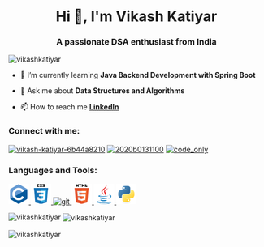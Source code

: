 <h1 align="center">Hi 👋, I'm Vikash Katiyar</h1>
<h3 align="center">A passionate DSA enthusiast from India</h3>

<p align="left"> <img src="https://komarev.com/ghpvc/?username=vikashkatiyar&label=Profile%20views&color=0e75b6&style=flat" alt="vikashkatiyar" /> </p>

- 🌱 I’m currently learning **Java Backend Development with Spring Boot**

- 💬 Ask me about **Data Structures and Algorithms**

- 📫 How to reach me **[LinkedIn](https://www.linkedin.com/in/vikash-katiyar-6b44a8210/)**

<h3 align="left">Connect with me:</h3>
<p align="left">
<a href="https://linkedin.com/in/vikash-katiyar-6b44a8210" target="blank"><img align="center" src="https://raw.githubusercontent.com/rahuldkjain/github-profile-readme-generator/master/src/images/icons/Social/linked-in-alt.svg" alt="vikash-katiyar-6b44a8210" height="30" width="40" /></a>
<a href="https://www.hackerrank.com/2020b0131100" target="blank"><img align="center" src="https://raw.githubusercontent.com/rahuldkjain/github-profile-readme-generator/master/src/images/icons/Social/hackerrank.svg" alt="2020b0131100" height="30" width="40" /></a>
<a href="https://www.leetcode.com/code_only" target="blank"><img align="center" src="https://raw.githubusercontent.com/rahuldkjain/github-profile-readme-generator/master/src/images/icons/Social/leet-code.svg" alt="code_only" height="30" width="40" /></a>
</p>

<h3 align="left">Languages and Tools:</h3>
<p align="left"> <a href="https://www.cprogramming.com/" target="_blank" rel="noreferrer"> <img src="https://raw.githubusercontent.com/devicons/devicon/master/icons/c/c-original.svg" alt="c" width="40" height="40"/> </a> <a href="https://www.w3schools.com/css/" target="_blank" rel="noreferrer"> <img src="https://raw.githubusercontent.com/devicons/devicon/master/icons/css3/css3-original-wordmark.svg" alt="css3" width="40" height="40"/> </a> <a href="https://git-scm.com/" target="_blank" rel="noreferrer"> <img src="https://www.vectorlogo.zone/logos/git-scm/git-scm-icon.svg" alt="git" width="40" height="40"/> </a> <a href="https://www.w3.org/html/" target="_blank" rel="noreferrer"> <img src="https://raw.githubusercontent.com/devicons/devicon/master/icons/html5/html5-original-wordmark.svg" alt="html5" width="40" height="40"/> </a> <a href="https://www.java.com" target="_blank" rel="noreferrer"> <img src="https://raw.githubusercontent.com/devicons/devicon/master/icons/java/java-original.svg" alt="java" width="40" height="40"/> </a> <a href="https://www.python.org" target="_blank" rel="noreferrer"> <img src="https://raw.githubusercontent.com/devicons/devicon/master/icons/python/python-original.svg" alt="python" width="40" height="40"/> </a> </p>

<p><img align="left" src="https://github-readme-stats.vercel.app/api/top-langs?username=vikashkatiyar&show_icons=true&locale=en&layout=compact" alt="vikashkatiyar" /></p>

<p>&nbsp;<img align="center" src="https://github-readme-stats.vercel.app/api?username=vikashkatiyar&show_icons=true&locale=en" alt="vikashkatiyar" /></p>

<p><img align="center" src="https://github-readme-streak-stats.herokuapp.com/?user=vikashkatiyar&" alt="vikashkatiyar" /></p>
